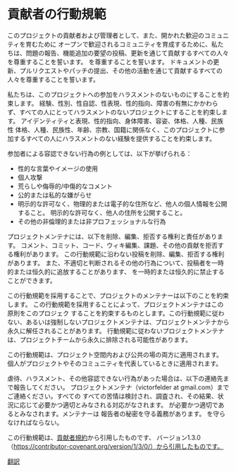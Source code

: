 # 貢献者の行動規範

このプロジェクトの貢献者および管理者として、また、開かれた歓迎のコミュニティを育むために
オープンで歓迎されるコミュニティを育成するために、私たちは、問題の報告、機能追加の要望の投稿、更新を通じて貢献するすべての人々を尊重することを誓います。
を尊重することを誓います。
ドキュメントの更新、プルリクエストやパッチの提出、その他の活動を通じて貢献するすべての人々を尊重することを誓います。

私たちは、このプロジェクトへの参加をハラスメントのないものにすることを約束します。
経験、性別、性自認、性表現、性的指向、障害の有無にかかわらず、すべての人にとってハラスメントのないプロジェクトにすることを約束します。
アイデンティティと表現、性的指向、身体障害、容姿、体格、人種、民族性
体格、人種、民族性、年齢、宗教、国籍に関係なく、このプロジェクトに参加するすべての人にハラスメントのない経験を提供することを約束します。

参加者による容認できない行為の例としては、以下が挙げられる：

* 性的な言葉やイメージの使用
* 個人攻撃
* 荒らしや侮辱的/中傷的なコメント
* 公的または私的な嫌がらせ
* 明示的な許可なく、物理的または電子的な住所など、他人の個人情報を公開すること。
  明示的な許可なく、他人の住所を公開すること。
* その他の非倫理的または非プロフェッショナルな行為

プロジェクトメンテナには、以下を削除、編集、拒否する権利と責任があります。
コメント、コミット、コード、ウィキ編集、課題、その他の貢献を拒否する権利があります。
この行動規範に沿わない投稿を削除、編集、拒否する権利があります。
また、不適切と判断されるその他の行為について、投稿者を一時的または恒久的に追放することがあります、
を一時的または恒久的に禁止することができます。

この行動規範を採用することで、プロジェクトのメンテナーは以下のことを約束します。
この行動規範を採用することによって、プロジェクトメンテナはこの原則をこのプロジェク
することを約束するものとします。この行動規範に従わない、あるいは強制しないプロジェクトメンテナは、プロジェクトメンテナから永久に解任されることがあります。
行動規範に従わないプロジェクトメンテナは、プロジェクトチームから永久に排除される可能性があります。

この行動規範は、プロジェクト空間内および公共の場の両方に適用されます。
個人がプロジェクトやそのコミュニティを代表しているときに適用されます。

虐待、ハラスメント、その他容認できない行為があった場合は、以下の連絡先まで報告してください。
プロジェクトメンテナ（victorfelder at gmail.com）までご連絡ください。すべての
すべての苦情は検討され、調査され、その結果、状況に応じて必要かつ適切とみなされる対応がなされます。
が必要かつ適切であるとみなされます。メンテナーは
報告者の秘密を守る義務があります。
を守らなければならない。

この行動規範は、[貢献者規約][ホームページ]から引用したものです、
バージョン1.3.0（https://contributor-covenant.org/version/1/3/0/）から引用したものです。

[ホームページ]: https://contributor-covenant.org

[翻訳](README.md#translations)